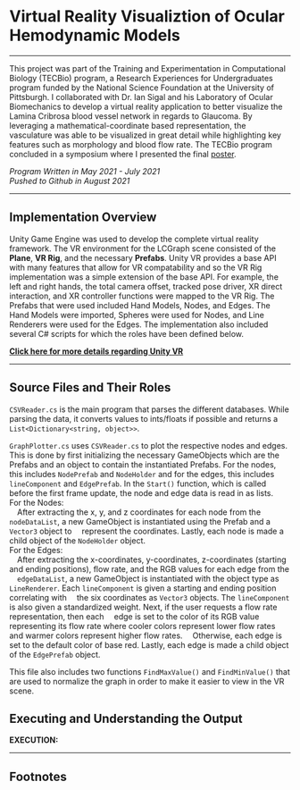 # Virtual Reality Visualiztion of Ocular Hemodynamic Models
***
This project was part of the Training and Experimentation in Computational Biology (TECBio) program, a Research Experiences for Undergraduates program funded by the National Science Foundation at the University of Pittsburgh. I collaborated with Dr. Ian Sigal and his Laboratory of Ocular Biomechanics to develop a virtual reality application to better visualize the Lamina Cribrosa blood vessel network in regards to Glaucoma. By leveraging a mathematical-coordinate based representation, the vasculature was able to be visualized in great detail while highlighting key features such as morphology and blood flow rate. The TECBio program concluded in a symposium where I presented the final [poster](https://drive.google.com/file/d/129E8023Ujuc2VJ1I9BCYn-55cDtdfcPB/view).

*Program Written in May 2021 - July 2021*  
*Pushed to Github in August 2021*

***

## Implementation Overview

Unity Game Engine was used to develop the complete virtual reality framework. The VR environment for the LCGraph scene consisted of the **Plane**, **VR Rig**, and the necessary **Prefabs**. Unity VR provides a base API with many features that allow for VR compatability and so the VR Rig implementation was a simple extension of the base API. For example, the left and right hands, the total camera offset, tracked pose driver, XR direct interaction, and XR controller functions were mapped to the VR Rig. The Prefabs that were used included Hand Models, Nodes, and Edges. The Hand Models were imported, Spheres were used for Nodes, and Line Renderers were used for the Edges. The implementation also included several C# scripts for which the roles have been defined below.

**[Click here for more details regarding Unity VR](https://docs.unity3d.com/540/Documentation/Manual/VROverview.html)**

***

## Source Files and Their Roles

`CSVReader.cs` is the main program that parses the different databases. While parsing the data, it converts values to ints/floats if possible and returns a `List<Dictionary<string, object>>`. 

`GraphPlotter.cs` uses `CSVReader.cs` to plot the respective nodes and edges. This is done by first initializing the necessary GameObjects which are the Prefabs and an object to contain the instantiated Prefabs. For the nodes, this includes `NodePrefab` and `NodeHolder` and for the edges, this includes `lineComponent` and `EdgePrefab`. In the `Start()` function, which is called before the first frame update, the node and edge data is read in as lists.<br>
For the Nodes:<br>
&emsp;After extracting the x, y, and z coordinates for each node from the `nodeDataList`, a new GameObject is instantiated using the Prefab and a `Vector3` object to    &emsp;represent the coordinates. Lastly, each node is made a child object of the `NodeHolder` object.<br>
For the Edges:<br>
&emsp;After extracting the x-coordinates, y-coordinates, z-coordinates (starting and ending positions), flow rate, and the RGB values for each edge from the &emsp;`edgeDataList`, a new GameObject is instantiated with the object type as `LineRenderer`. Each `lineComponent` is given a starting and ending position correlating with &emsp;the six coordinates as `Vector3` objects. The `lineComponent` is also given a standardized weight. Next, if the user requests a flow rate representation, then each &emsp;edge is set to the color of its RGB value representing its flow rate where cooler colors represent lower flow rates and warmer colors represent higher flow rates. &emsp;Otherwise, each edge is set to the default color of base red. Lastly, each edge is made a child object of the `EdgePrefab` object.

This file also includes two functions `FindMaxValue()` and `FindMinValue()` that are used to normalize the graph in order to make it easier to view in the VR scene.

## Executing and Understanding the Output

**EXECUTION:**

***

## Footnotes

